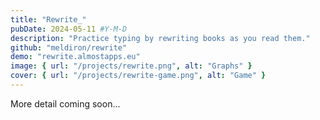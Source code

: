```yaml
---
title: "Rewrite_"
pubDate: 2024-05-11 #Y-M-D
description: "Practice typing by rewriting books as you read them."
github: "meldiron/rewrite"
demo: "rewrite.almostapps.eu"
image: { url: "/projects/rewrite.png", alt: "Graphs" }
cover: { url: "/projects/rewrite-game.png", alt: "Game" }
---
```


More detail coming soon...
